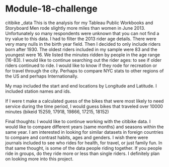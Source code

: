 # Module-18-challenge
citibike _data
This is the analysis for my Tableau Public Workbooks and Storyboard Men rode slightly more miles than women in June 2013. Unfortunately so many respondents were unknown that you can not find a try value to this data. I had to filter the 2013 rider age details. There were very many nulls in the birth year field. Then I decided to only include riders born after 1930. The oldest riders included in my sample were 83 and the youngest were 16. We listed the minutes ridden by people in the age range (16-83). I would like to continue searching out the rider ages: to see if older riders continued to ride. I would like to know if they rode for recreation or for travel through the city. Perhaps to compare NYC stats to other regions of the US and perhaps Internationally.

My map included the start and end locations by Longitude and Latitude. I included station names and ids.

If I were t make a calculated guess of the bikes that were most likely to need service during the time period, I would guess bikes that traveled over 10000 minutes (bikeid 15259, 17918, 19866, 17215, 18152)

Final thoughts: I would like to continue working with the citibike data. I would like to compare different years (same months) and seasons within the same year. I am interested in looking for similar datasets in foreign countries to compare and contrast habits, ages and genders. I wish there were journals included to see who rides for health, for travel, or just family fun. In that same thought, is some of the data people riding together. If you people ride in groups, do they ride more or less than single riders. I definitely plan on looking more into this project.
